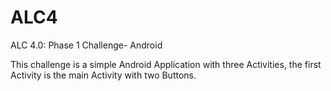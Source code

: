 # ALC4
ALC 4.0: Phase 1 Challenge- Android

This challenge is a simple Android Application with three Activities, the first Activity is the main Activity with two Buttons.

